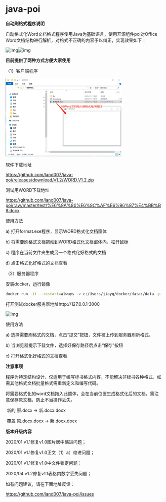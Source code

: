 # java-poi

**自动刷格式程序说明**

自动格式化Word文档格式程序使用Java为基础语言，使用开源组件poi对Office Word文档结构进行解析，对格式不正确的内容予以纠正，实现效果如下：

 ![img](https://raw.githubusercontent.com/land007/docker_java-poi/master/image/微信图片_20200410124809.png)![img](https://raw.githubusercontent.com/land007/docker_java-poi/master/image/微信图片_20200410124814.png)

**目前提供了两种方式方便大家使用**

（1）客户端程序

![img](image/微信图片_20200410124819.png)

软件下载地址

https://github.com/land007/java-poi/releases/download/v1.2/WORD.V1.2.zip

测试用WORD下载地址

https://github.com/land007/java-poi/raw/master/test/%E6%8A%80%E6%9C%AF%E6%96%87%E4%BB%B6.docx

使用方法

a)    打开format.exe程序，显示WORD格式化文档窗体

b)    将需要刷格式文档拖动到WORD格式化文档窗体内，松开鼠标

c)    程序在当前文件夹生成另一个格式化好格式的文档

d)    点击格式化好格式的文档查看

（2）服务器程序

安装docker，运行镜像

```bash
docker run -it --restart=always -v c:/Users/jiayq/docker/data:/data -p 20022:22 -p 3000:3000 --log-opt max-size=1m --log-opt max-file=1 --name poi land007/java-poi:latest
```

打开测试docker服务器地址http://127.0.0.1:3000

![img](https://raw.githubusercontent.com/land007/docker_java-poi/master/image/微信图片_20200410124825.png)

使用方法

a)    选择需要刷格式的文档，点击“提交”按钮，文件被上传到服务器刷新格式。

b)    当浏览器提示下载文件，选择好保存路径后点击“保存”按钮

c)    打开格式化好格式的文档查看

**注意事项**

   程序为特定结构设计，仅适用于编写标书格式内容，不能解决非标书各种格式，如需其他格式文档批量格式需重新定义和编写代码。

   将需要格式化的word文档拖入此窗体，会在当前位置生成格式化后的文档，需注意保存原文档，防止不当操作丢失。

​           新的    原.docx -> 新.docx.docx

​           覆盖    原.docx.docx -> 新.docx.docx

**版本升级内容**

  2020/01 v1.1修复v1.0图片居中缩进问题；

  2020/01 v1.1修复v1.0正文（1）a）缩进问题；

  2020/01 v1.1修复v1.0中文件锁定问题；

  2020/04 v1.2修复v1.1表格内数字丢失问题；



 如有问题建议，请在下面地址反馈：

   https://github.com/land007/java-poi/issues

